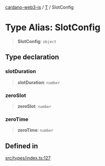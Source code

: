 [cardano-web3-js](../../../index.md) / [T](../index.md) / SlotConfig

# Type Alias: SlotConfig

> **SlotConfig**: `object`

## Type declaration

### slotDuration

> **slotDuration**: `number`

### zeroSlot

> **zeroSlot**: `number`

### zeroTime

> **zeroTime**: `number`

## Defined in

[src/types/index.ts:127](https://github.com/xray-network/cardano-web3-js/blob/0efa60054f9e70c553f4bc789b93f1afba32576f/src/types/index.ts#L127)
